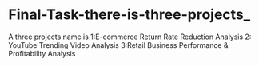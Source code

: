 # Final-Task-there-is-three-projects_
A three projects name is 1:E-commerce Return Rate Reduction Analysis 2: YouTube Trending Video Analysis 3:Retail Business Performance &amp; Profitability Analysis
